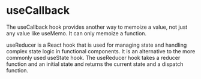 # useCallback

The useCallback hook provides another way to memoize a value, not just any value like useMemo. It can only memoize a function.

useReducer is a React hook that is used for managing state and handling complex state logic in functional components. It is an alternative to the more commonly used useState hook. The useReducer hook takes a reducer function and an initial state and returns the current state and a dispatch function.
